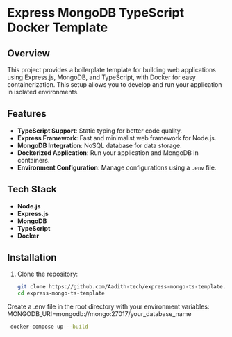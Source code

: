 # Express MongoDB TypeScript Docker Template

## Overview
This project provides a boilerplate template for building web applications using Express.js, MongoDB, and TypeScript, with Docker for easy containerization. This setup allows you to develop and run your application in isolated environments.

## Features
- **TypeScript Support**: Static typing for better code quality.
- **Express Framework**: Fast and minimalist web framework for Node.js.
- **MongoDB Integration**: NoSQL database for data storage.
- **Dockerized Application**: Run your application and MongoDB in containers.
- **Environment Configuration**: Manage configurations using a `.env` file.

## Tech Stack
- **Node.js**
- **Express.js**
- **MongoDB**
- **TypeScript**
- **Docker**

## Installation
1. Clone the repository:
   ```bash
   git clone https://github.com/Aadith-tech/express-mongo-ts-template.git
   cd express-mongo-ts-template

  Create a .env file in the root directory with your environment variables:
    MONGODB_URI=mongodb://mongo:27017/your_database_name
  ```bash
   docker-compose up --build
